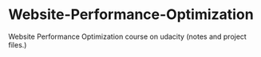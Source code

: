 # Website-Performance-Optimization
Website Performance Optimization course on udacity (notes and project files.)
